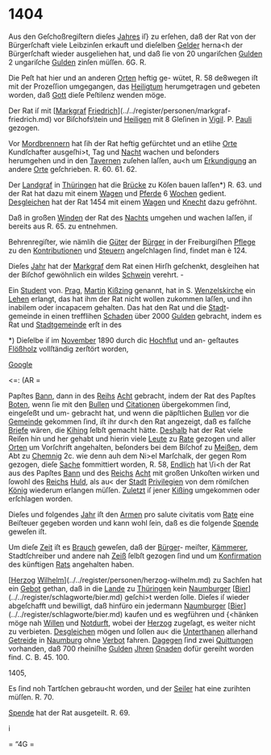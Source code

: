 # 1404

Aus den Geſchoßregiſtern dieſes [Jahres](../../register/worte/jahres.md) iſ} zu erſehen,
daß der Rat von der Bürgerſchaft viele Leibzinſen erkauft
und dieſelben [Gelder](../../register/worte/gelder.md) herna<h der Bürgerſchaft wieder
ausgeliehen hat, und daß ſie von 20 ungariſchen [Gulden](../../register/worte/gulden.md)
2 ungariſche [Gulden](../../register/worte/gulden.md) zinſen müſſen. 6G. R.

Die Peſt hat hier und an anderen [Orten](../../register/worte/orten.md) heftig ge-
wütet, R. 58 de8wegen iſt mit der Prozeſſion umgegangen,
das [Heiligtum](../../register/worte/heiligtum.md) herumgetragen und gebeten worden, daß
[Gott](../../register/worte/gott.md) dieſe Peſtilenz wenden möge.

Der Rat iſ mit [[Markgraf](../../register/worte/markgraf.md) [Friedrich](../../register/worte/friedrich.md)](../../register/personen/markgraf-friedrich.md) vor Biſchofs\tein
und [Heiligen](../../register/worte/heiligen.md) mit 8 Gleſinen in [Vigil](../../register/orte/vigil.md). P. [Pauli](../../register/worte/pauli.md) gezogen.

Vor [Mordbrennern](../../register/worte/mordbrennern.md) hat ſih der Rat heftig gefürchtet
und an etlihe [Orte](../../register/worte/orte.md) Kundſchafter ausgeſhi>t, Tag und
[Nacht](../../register/worte/nacht.md) wachen und beſonders herumgehen und in den
[Tavernen](../../register/worte/tavernen.md) zuſehen laſſen, au<h um [Erkundigung](../../register/worte/erkundigung.md) an andere
[Orte](../../register/worte/orte.md) geſchrieben. R. 60. 61. 62.

Der [Landgraf](../../register/worte/landgraf.md) in [Thüringen](../../register/orte/thüringen.md) hat die [Brücke](../../register/worte/brücke.md) zu Köſen
bauen laſſen*) R. 63. und der Rat hat dazu mit einem
[Wagen](../../register/worte/wagen.md) und [Pferde](../../register/worte/pferde.md) 6 [Wochen](../../register/worte/wochen.md) gedient. [Desgleichen](../../register/worte/desgleichen.md) hat
der Rat 1454 mit einem [Wagen](../../register/worte/wagen.md) und [Knecht](../../register/worte/knecht.md) dazu gefröhnt.

Daß in großen [Winden](../../register/worte/winden.md) der Rat des [Nachts](../../register/worte/nachts.md) umgehen
und wachen laſſen, iſ bereits aus R. 65. zu entnehmen.

Behrenregiſter, wie nämlih die [Güter](../../register/worte/güter.md) der [Bürger](../../register/worte/bürger.md) in
der Freiburgiſhen [Pflege](../../register/worte/pflege.md) zu den [Kontributionen](../../register/worte/kontributionen.md) und
[Steuern](../../register/worte/steuern.md) angeſchlagen ſind, findet man è 124.

Dieſes [Jahr](../../register/worte/jahr.md) hat der [Markgraf](../../register/worte/markgraf.md) dem Rat einen Hirſh
geſchenkt, desgleihen hat der Biſchof gewöhnlich ein wildes
[Schwein](../../register/worte/schwein.md) verehrt. -

Ein [Student](../../register/worte/student.md) von. [Prag](../../register/worte/prag.md), [Martin](../../register/worte/martin.md) [Kißzing](../../register/worte/kißzing.md) genannt, hat
in S. [Wenzelskirche](../../register/worte/wenzelskirche.md) ein [Lehen](../../register/worte/lehen.md) erlangt, das hat ihm der
Rat nicht wollen zukommen laſſen, und ihn inabilem oder
incapacem gehalten. Das hat den Rat und die [Stadt](../../register/worte/stadt.md)-
gemeinde in einen trefflihen [Schaden](../../register/worte/schaden.md) über 2000 [Gulden](../../register/worte/gulden.md)
gebracht, indem es Rat und [Stadtgemeinde](../../register/worte/stadtgemeinde.md) erſt in des

*) Dieſelbe iſ im [November](../../register/worte/november.md) 1890 durch dic [Hochflut](../../register/worte/hochflut.md) und an-
geſtautes [Flößholz](../../register/worte/flößholz.md) vollſtändig zerſtört worden,

[Google](../../register/worte/google.md)


<=: (AR =

Papſtes [Bann](../../register/worte/bann.md), dann in des [Reihs](../../register/worte/reihs.md) [Acht](../../register/worte/acht.md) gebracht, indem
der Rat des Papſtes [Boten](../../register/worte/boten.md), wenn ſie mit den [Bullen](../../register/worte/bullen.md)
und [Citationen](../../register/worte/citationen.md) übergekommen ſind, eingeſeßt und um-
gebracht hat, und wenn die päpſtlichen [Bullen](../../register/worte/bullen.md) vor die
[Gemeinde](../../register/worte/gemeinde.md) gekommen ſind, iſt ihr dur<h den Rat angezeigt,
daß es falſche [Briefe](../../register/worte/briefe.md) wären, die [Kihing](../../register/worte/kihing.md) ſelbſt gemacht
hätte. [Deshalb](../../register/worte/deshalb.md) hat der Rat viele Reiſen hin und her
gehabt und hierin viele [Leute](../../register/worte/leute.md) zu [Rate](../../register/orte/rate.md) gezogen und aller
[Orten](../../register/worte/orten.md) um Vorſchrift angehalten, beſonders bei dem Biſchof
zu [Meißen](../../register/orte/meißen.md), dem Abt zu [Chemnig](../../register/orte/chemnig.md) 2c. wie denn auh dem
Ni>el Marſchalk, der gegen Rom gezogen, dieſe [Sache](../../register/worte/sache.md)
fommittiert worden, R. 58, [Endlich](../../register/worte/endlich.md) hat \ſi<h der Rat
aus des Papſtes [Bann](../../register/worte/bann.md) und des [Reichs](../../register/worte/reichs.md) [Acht](../../register/worte/acht.md) mit großen
Unkoſten wirken und ſowohl des [Reichs](../../register/worte/reichs.md) [Huld](../../register/worte/huld.md), als au<
der [Stadt](../../register/worte/stadt.md) [Privilegien](../../register/orte/privilegien.md) von dem römiſchen [König](../../register/worte/könig.md) wiederum
erlangen müſſen. [Zuletzt](../../register/worte/zuletzt.md) iſ jener [Kißing](../../register/worte/kißing.md) umgekommen
oder erſchlagen worden.

Dieſes und folgendes [Jahr](../../register/worte/jahr.md) iſt den [Armen](../../register/worte/armen.md) pro salute
civitatis vom [Rate](../../register/orte/rate.md) eine Beiſteuer gegeben worden und
kann wohl ſein, daß es die folgende [Spende](../../register/worte/spende.md) geweſen iſt.

Um dieſe [Zeit](../../register/worte/zeit.md) iſt es [Brauch](../../register/worte/brauch.md) geweſen, daß der [Bürger](../../register/worte/bürger.md)-
meiſter, [Kämmerer](../../register/worte/kämmerer.md), Stadtſchreiber und andere nah [Zeiß](../../register/worte/zeiß.md)
ſelbſt gezogen ſind und um [Konfirmation](../../register/worte/konfirmation.md) des künftigen
[Rats](../../register/worte/rats.md) angehalten haben.

[[Herzog](../../register/worte/herzog.md) [Wilhelm](../../register/worte/wilhelm.md)](../../register/personen/herzog-wilhelm.md) zu Sachſen hat ein [Gebot](../../register/worte/gebot.md) gethan,
daß in die [Lande](../../register/worte/lande.md) zu [Thüringen](../../register/orte/thüringen.md) kein [Naumburger](../../register/worte/naumburger.md) [[Bier](../../register/worte/bier.md)](../../register/schlagworte/bier.md)
geſchi>t werden ſolle. Dieſes iſ wieder abgeſchafft und
bewilligt, daß hinfüro ein jedermann [Naumburger](../../register/worte/naumburger.md) [[Bier](../../register/worte/bier.md)](../../register/schlagworte/bier.md)
kaufen und es wegführen und \{<hänken möge nah [Willen](../../register/worte/willen.md)
und [Notdurft](../../register/worte/notdurft.md), wobei der [Herzog](../../register/worte/herzog.md) zugeſagt, es weiter nicht
zu verbieten. [Desgleichen](../../register/worte/desgleichen.md) mögen und ſollen au< die
[Unterthanen](../../register/worte/unterthanen.md) allerhand [Getreide](../../register/worte/getreide.md) in [Naumburg](../../register/orte/naumburg.md) ohne [Verbot](../../register/worte/verbot.md)
fahren. [Dagegen](../../register/worte/dagegen.md) ſind zwei [Quittungen](../../register/worte/quittungen.md) vorhanden, daß
700 rheiniſhe [Gulden](../../register/worte/gulden.md) [Jhren](../../register/worte/jhren.md) [Gnaden](../../register/worte/gnaden.md) dofür gereiht worden
find. C. B. 45. 100.

1405,

Es ſind noh Tartſchen gebrau<ht worden, und der
[Seiler](../../register/worte/seiler.md) hat eine zurihten müſſen. R. 70.

[Spende](../../register/worte/spende.md) hat der Rat ausgeteilt. R. 69.

i


= “4G =
